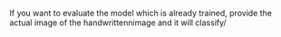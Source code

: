 If you want to evaluate the model which is already trained, provide the actual image of the handwrittennimage and it will classify/
